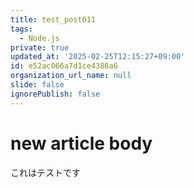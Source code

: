 ```yaml
---
title: test_post011
tags:
  - Node.js
private: true
updated_at: '2025-02-25T12:15:27+09:00'
id: e52ac066a7d1ce4386a6
organization_url_name: null
slide: false
ignorePublish: false
---
```

# new article body
これはテストです
